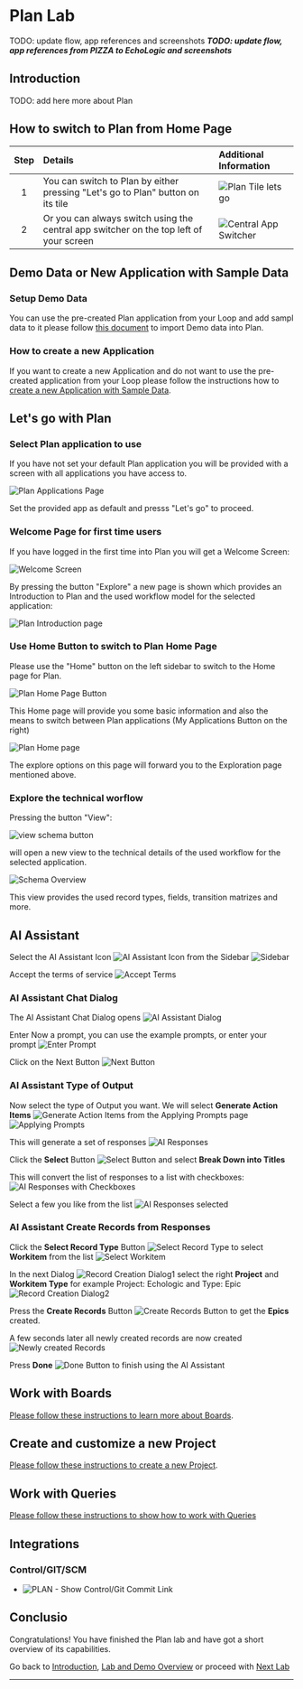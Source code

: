# Plan Lab

TODO: update flow, app references and screenshots
_**TODO: update flow, app references from PIZZA to EchoLogic and screenshots**_

## Introduction

TODO: add here more about Plan

## How to switch to Plan from Home Page

| Step | Details                                                                                | Additional Information               |
|:----:|:---------------------------------------------------------------------------------------|:-------------------------------------|
|  1   | You can switch to Plan by either pressing "Let's go to Plan" button on its tile        | ![Plan Tile lets go][PlanTile]       |
|  2   | Or you can always switch using the central app switcher on the top left of your screen | ![Central App Switcher][AppSwitcher] |

## Demo Data or New Application with Sample Data

### Setup Demo Data

You can use the pre-created Plan application from your Loop and add sampl data to it please follow [this document][GoToSetup] to import Demo data into Plan.

### How to create a new Application

If you want to create a new Application and do not want to use the pre-created application from your Loop please follow the instructions how to [create a new Application with Sample Data][GoToNewApp].

## Let's go with Plan

### Select Plan application to use

If you have not set your default Plan application you will be provided with a screen with all applications you have access to.

![Plan Applications Page][AppPage]

Set the provided app as default and presss "Let's go" to proceed.

### Welcome Page for first time users

If you have logged in the first time into Plan you will get a Welcome Screen:

![Welcome Screen][PlanWelcomeScreen]

By pressing the button "Explore" a new page is shown which provides an Introduction to Plan and the used workflow model for the selected application:

![Plan Introduction page][PlanIntroductionPage]

### Use Home Button to switch to Plan Home Page

Please use the "Home" button on the left sidebar to switch to the Home page for Plan.

![Plan Home Page Button][PlanHomePageButton]

This Home page will provide you some basic information and also the means to switch between Plan applications (My Applications Button on the right)

![Plan Home page][PlanHomePage]

The explore options on this page will forward you to the Exploration page mentioned above.

### Explore the technical worflow

Pressing the button "View":

![view schema button][PlanViewSchemaButton]

will open a new view to the technical details of the used workflow for the selected application.

![Schema Overview][PlanViewSchemaOverview]

This view provides the used record types, fields, transition matrizes and more.

## AI Assistant

Select the AI Assistant Icon ![AI Assistant Icon][PlanAIIcon] from the Sidebar ![Sidebar][PlanSidebar]

Accept the terms of service ![Accept Terms][AcceptTerms]

### AI Assistant Chat Dialog

The AI Assistant Chat Dialog opens ![AI Assistant Dialog][AIAssistantDialog]

Enter Now a prompt, you can use the example prompts, or enter your prompt ![Enter Prompt][AIEnterPrompt]

Click on the Next Button ![Next Button][AINextButton]

### AI Assistant Type of Output

Now select the type of Output you want. We will select **Generate Action Items** ![Generate Action Items][AIGenerateActionItems] from the Applying Prompts page ![Applying Prompts][AIApplyingPromptsType]

This will generate a set of responses ![AI Responses][AIResponses]

Click the **Select** Button ![Select Button][AISelectButtonBreakDownintoTitles] and select **Break Down into Titles**

This will convert the list of responses to a list with checkboxes: ![AI Responses with Checkboxes][AIResponsesWithCheckboxes]

Select a few you like from the list ![AI Responses selected][AISelectedResponses]

### AI Assistant Create Records from Responses

Click the **Select Record Type** Button ![Select Record Type][AISelectRecordTypeButton] to select **Workitem** from the list ![Select Workitem][AISelectWorkitemRecordtype]

In the next Dialog ![Record Creation Dialog1][AIRecordCreationDialogEmpty] select the right **Project** and **Workitem Type** for example Project: Echologic and Type: Epic ![Record Creation Dialog2][AIRecordCreationDialogFilled]

Press the **Create Records** Button ![Create Records Button][AICreateRecordsButton] to get the **Epics** created.

A few seconds later all newly created records are now created ![Newly created Records][AINewlyCreatedRecords]

Press **Done** ![Done Button][AIDoneButton] to finish using the AI Assistant

## Work with Boards

[Please follow these instructions to learn more about Boards][GoToPlanBoards].

## Create and customize a new Project

[Please follow these instructions to create a new Project][GoToPlanCreateNewProject].

## Work with Queries

[Please follow these instructions to show how to work with Queries][GoToWorkWithQueries]

## Integrations

### Control/GIT/SCM

- ![PLAN - Show Control/Git Commit Link][ShowCommitLink]

## Conclusio

Congratulations! You have finished the Plan lab and have got a short overview of its capabilities.

Go back to [Introduction][GoBackToParentIndex], [Lab and Demo Overview][GoBackToDemoOverview] or proceed with [Next Lab][NextLab]

---

[GoBackToDemoOverview]: ../index.md
[GoBackToParentIndex]: ../index.md#plan
[NextLab]: ../index.md#control

[AppPage]: newapp/media/PLAN_Tenant_AppListFinal.png
[PlanTile]: ../introduction/media/Loop_switch_to_Plan.png
[AppSwitcher]: ../introduction/media/Loop_central_app_control.png

 <!-- media/Plan_Applications_page.png -->

[ShowCommitLink]: media/PLAN_Show_GitCommit.png
[PlanAIIcon]: media/PLAN_AI_assistant_Icon.png
[PlanSidebar]: media/PLAN_Sidebar.png
[AcceptTerms]: media/PLAN_AI_accept_Terms.png
[AIAssistantDialog]: media/PLAN_AI_Dialog1.png
[AIEnterPrompt]: media/PLAN_AI_enter_prompt.png
[AINextButton]: media/PLAN_AI_NextButton.png
[AIGenerateActionItems]: media/PLAN_AI_Generate_Action_Items.png
[AIApplyingPromptsType]: media/PLAN_AI_UserInputType.png
[AIResponses]: media/PLAN_AI_to_create_Items.png
[AISelectButtonBreakDownintoTitles]: media/PLAN_AI_SelectButton_List.png
[AIResponsesWithCheckboxes]: media/PLAN_AI_select_items.png
[AISelectedResponses]: media/PLAN_AI_select_items2.png
[AISelectRecordTypeButton]: media/PLAN_AI_select_record_type.png
[AISelectWorkitemRecordtype]: media/PLAN_AI_recordtype_workitem.png
[AIRecordCreationDialogEmpty]: media/PLAN_AI_recordtype_Dialog1.png
[AIRecordCreationDialogFilled]: media/PLAN_AI_recordtype_Dialog2.png
[AICreateRecordsButton]: media/PLAN_AI_create_records_button.png
[AINewlyCreatedRecords]: media/PLAN_AI_records_created.png
[AIDoneButton]: media/PLAN_AI_done.png
[GoToSetup]: setup/index.md
[GoToNewApp]: newapp/index.md
[PlanWelcomeScreen]: media/Plan_welcome_screen.png
[PlanIntroductionPage]: media/Plan_welcome_introduction_screen.png
[PlanHomePageButton]: media/Plan_Home_button.png
[PlanHomePage]: media/Plan_Home_page.png
[PlanViewSchemaButton]: media/Plan_app_view_flow.png
[PlanViewSchemaOverview]: media/Plan_app_view_details.png
[GoToPlanBoards]: boards/index.md
[GoToPlanCreateNewProject]: newproject/index.md
[GoToWorkWithQueries]: queries/index.md
